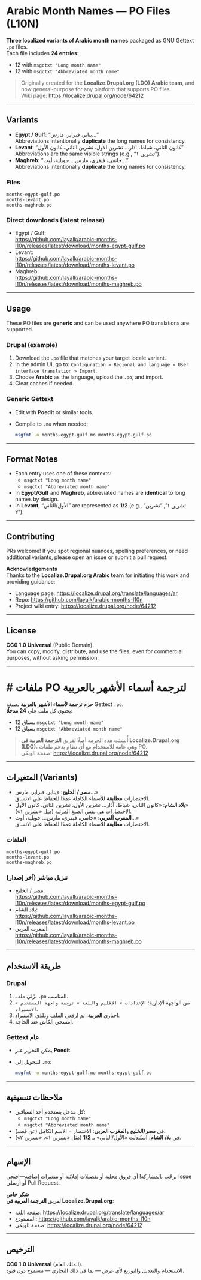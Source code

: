 # Arabic Month Names — PO Files (L10N)

**Three localized variants of Arabic month names** packaged as GNU Gettext `.po` files.  
Each file includes **24 entries**:  

- 12 with `msgctxt "Long month name"`  
- 12 with `msgctxt "Abbreviated month name"`

> Originally created for the **Localize.Drupal.org (LDO) Arabic team**, and now general‑purpose for any platform that supports PO files.  
> Wiki page: https://localize.drupal.org/node/64212

---

## Variants

- **Egypt / Gulf**: “يناير، فبراير، مارس…”  
  Abbreviations intentionally **duplicate** the long names for consistency.
- **Levant**: “كانون الثاني، شباط، آذار… تشرين الأول، تشرين الثاني، كانون الأول”  
  Abbreviations are the same visible strings (e.g., “تشرين ١”).
- **Maghreb**: “جانفي، فيفري، مارس… جويلية، أوت…”  
  Abbreviations intentionally **duplicate** the long names for consistency.

### Files

```
months-egypt-gulf.po
months-levant.po
months-maghreb.po
```

### Direct downloads (latest release)

- Egypt / Gulf:  
  https://github.com/layalk/arabic-months-l10n/releases/latest/download/months-egypt-gulf.po
- Levant:  
  https://github.com/layalk/arabic-months-l10n/releases/latest/download/months-levant.po
- Maghreb:  
  https://github.com/layalk/arabic-months-l10n/releases/latest/download/months-maghreb.po

---

## Usage

These PO files are **generic** and can be used anywhere PO translations are supported.

### Drupal (example)

1. Download the `.po` file that matches your target locale variant.
2. In the admin UI, go to: `Configuration » Regional and language » User interface translation » Import`.
3. Choose **Arabic** as the language, upload the `.po`, and import.
4. Clear caches if needed.

### Generic Gettext

- Edit with **Poedit** or similar tools.
- Compile to `.mo` when needed:
  
  ```bash
  msgfmt -o months-egypt-gulf.mo months-egypt-gulf.po
  ```

---

## Format Notes

- Each entry uses one of these contexts:
  - `msgctxt "Long month name"`
  - `msgctxt "Abbreviated month name"`
- In **Egypt/Gulf** and **Maghreb**, abbreviated names are **identical** to long names by design.
- In **Levant**, “الأول/الثاني” are represented as **1/2** (e.g., “تشرين ١”, “تشرين ٢”).

---

## Contributing

PRs welcome! If you spot regional nuances, spelling preferences, or need additional variants, please open an issue or submit a pull request.

**Acknowledgements**  
Thanks to the **Localize.Drupal.org Arabic team** for initiating this work and providing guidance:

- Language page: https://localize.drupal.org/translate/languages/ar
- Repo: https://github.com/layalk/arabic-months-l10n
- Project wiki entry: https://localize.drupal.org/node/64212

---

## License

**CC0 1.0 Universal** (Public Domain).  
You can copy, modify, distribute, and use the files, even for commercial purposes, without asking permission.

---

# # ملفات PO لترجمة أسماء الأشهر بالعربية

**حزم ترجمة لأسماء الأشهر بالعربية** بصيغة Gettext `.po`.  
يحتوي كل ملف على **24 مدخلًا**:

- 12 بسياق `msgctxt "Long month name"`
- 12 بسياق `msgctxt "Abbreviated month name"`

> أُنشئت هذه الحزمة أصلًا لفريق **الترجمة العربية في Localize.Drupal.org (LDO)**، وهي عامة للاستخدام مع أي نظام يدعم ملفات PO.  
> صفحة الويكي: https://localize.drupal.org/node/64212

---

## المتغيرات (Variants)

- **مصر / الخليج**: «يناير، فبراير، مارس…»  
  الاختصارات **مطابقة** للأسماء الكاملة عمدًا للحفاظ على الاتساق.
- **بلاد الشام**: «كانون الثاني، شباط، آذار… تشرين الأول، تشرين الثاني، كانون الأول»  
  الاختصارات هي نفس الصيغ المرئية (مثل «تشرين ١»).
- **المغرب العربي**: «جانفي، فيفري، مارس… جويلية، أوت…»  
  الاختصارات **مطابقة** للأسماء الكاملة عمدًا للحفاظ على الاتساق.

### الملفات

```
months-egypt-gulf.po
months-levant.po
months-maghreb.po
```

### تنزيل مباشر (آخر إصدار)

- مصر / الخليج:  
  https://github.com/layalk/arabic-months-l10n/releases/latest/download/months-egypt-gulf.po
- بلاد الشام:  
  https://github.com/layalk/arabic-months-l10n/releases/latest/download/months-levant.po
- المغرب العربي:  
  https://github.com/layalk/arabic-months-l10n/releases/latest/download/months-maghreb.po

---

## طريقة الاستخدام

### Drupal

1. نزّلي ملف `.po` المناسب.
2. من الواجهة الإدارية: `الإعدادات » الإقليم واللغة » ترجمة واجهة المستخدم » الاستيراد`.
3. اختاري **العربية**، ثم ارفعي الملف ونفّذي الاستيراد.
4. امسحي الكاش عند الحاجة.

### Gettext عام

- يمكن التحرير عبر **Poedit**.
- للتحويل إلى `.mo`:
  
  ```bash
  msgfmt -o months-egypt-gulf.mo months-egypt-gulf.po
  ```

---

## ملاحظات تنسيقية

- كل مدخل يستخدم أحد السياقين:
  - `msgctxt "Long month name"`
  - `msgctxt "Abbreviated month name"`
- في **مصر/الخليج** و**المغرب العربي**: الاختصار = الاسم الكامل (عن قصد).
- في **بلاد الشام**: استُبدلت «الأول/الثاني» بـ **1/2** (مثل «تشرين ١»، «تشرين ٢»).

---

## الإسهام

نرحّب بالمشاركة! أي فروق محلية أو تفضيلات إملائية أو متغيرات إضافية—افتحي Issue أو أرسلي Pull Request.

**شكر خاص**  
لفريق **الترجمة العربية في Localize.Drupal.org**:

- صفحة اللغة: https://localize.drupal.org/translate/languages/ar
- المستودع: https://github.com/layalk/arabic-months-l10n
- صفحة الويكي: https://localize.drupal.org/node/64212

---

## الترخيص

**CC0 1.0 Universal** (الملك العام).  
الاستخدام والتعديل والتوزيع لأي غرض — بما في ذلك التجاري — مسموح دون قيود.
